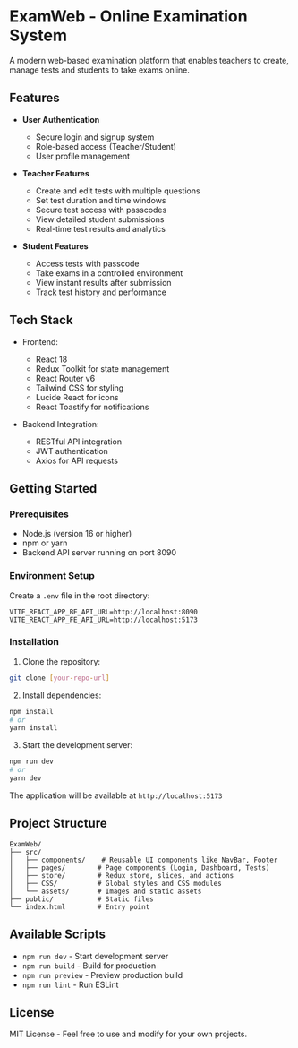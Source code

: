 # ExamWeb - Online Examination System

A modern web-based examination platform that enables teachers to create, manage tests and students to take exams online.

## Features

- **User Authentication**
  - Secure login and signup system
  - Role-based access (Teacher/Student)
  - User profile management

- **Teacher Features**
  - Create and edit tests with multiple questions
  - Set test duration and time windows
  - Secure test access with passcodes
  - View detailed student submissions
  - Real-time test results and analytics

- **Student Features**
  - Access tests with passcode
  - Take exams in a controlled environment
  - View instant results after submission
  - Track test history and performance

## Tech Stack

- Frontend:
  - React 18
  - Redux Toolkit for state management
  - React Router v6
  - Tailwind CSS for styling
  - Lucide React for icons
  - React Toastify for notifications

- Backend Integration:
  - RESTful API integration
  - JWT authentication
  - Axios for API requests

## Getting Started

### Prerequisites

- Node.js (version 16 or higher)
- npm or yarn
- Backend API server running on port 8090

### Environment Setup

Create a `.env` file in the root directory:
```
VITE_REACT_APP_BE_API_URL=http://localhost:8090
VITE_REACT_APP_FE_API_URL=http://localhost:5173
```

### Installation

1. Clone the repository:
```bash
git clone [your-repo-url]
```

2. Install dependencies:
```bash
npm install
# or
yarn install
```

3. Start the development server:
```bash
npm run dev
# or
yarn dev
```

The application will be available at `http://localhost:5173`

## Project Structure

```
ExamWeb/
├── src/
│   ├── components/    # Reusable UI components like NavBar, Footer
│   ├── pages/        # Page components (Login, Dashboard, Tests)
│   ├── store/        # Redux store, slices, and actions
│   ├── CSS/          # Global styles and CSS modules
│   └── assets/       # Images and static assets
├── public/           # Static files
└── index.html        # Entry point
```

## Available Scripts

- `npm run dev` - Start development server
- `npm run build` - Build for production
- `npm run preview` - Preview production build
- `npm run lint` - Run ESLint

## License

MIT License - Feel free to use and modify for your own projects.
